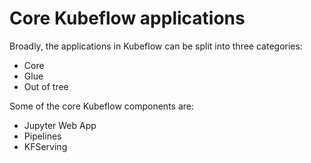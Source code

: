 # Core Kubeflow applications

Broadly, the applications in Kubeflow can be split into three categories:

- Core
- Glue
- Out of tree

Some of the core Kubeflow components are:

- Jupyter Web App
- Pipelines
- KFServing